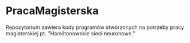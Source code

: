 # PracaMagisterska
 Repozytorium zawiera kody programów stworzonych na potrzeby pracy magisterskiej pt. "Hamiltonowskie sieci neuronowe."
